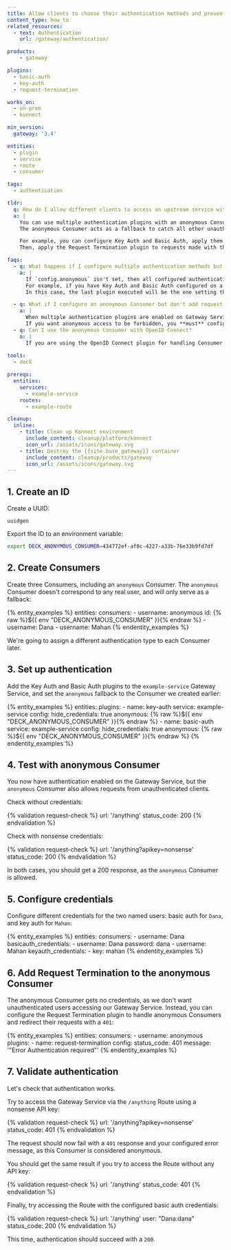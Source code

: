 ```yaml
---
title: Allow clients to choose their authentication methods and prevent unauthorized access
content_type: how_to
related_resources:
  - text: Authentication
    url: /gateway/authentication/

products:
    - gateway

plugins:
  - basic-auth
  - key-auth
  - request-termination

works_on:
  - on-prem
  - konnect

min_version:
  gateway: '3.4'

entities: 
  - plugin
  - service
  - route
  - consumer

tags:
  - authentication

tldr:
  q: How do I allow different clients to access an upstream service with different authentication types, and forbid access to any unauthenticated clients?
  a: |
    You can use multiple authentication plugins with an anonymous Consumer to give clients multiple options for authentication. 
    The anonymous Consumer acts as a fallback to catch all other unauthorized requests.

    For example, you can configure Key Auth and Basic Auth, apply them to specific Consumers, and set `anonymous` in those plugins to catch access attempts from anyone else.
    Then, apply the Request Termination plugin to requests made with the anonymous Consumer to terminate the requests and send back a specific message.

faqs:
  - q: What happens if I configure multiple authentication methods but don't use an anonymous Consumer?
    a: |
      If `config.anonymous` isn't set, then all configured authentication plugins will attempt to authenticate every request. 
      For example, if you have Key Auth and Basic Auth configured on a Gateway Service, then every request will have to contain **both** types of authentication. 
      In this case, the last plugin executed will be the one setting the credentials passed to the upstream service. 

  - q: What if I configure an anonymous Consumer but don't add request termination?
    a: |
      When multiple authentication plugins are enabled on Gateway Service and `config.anonymous` is set without any request termination, unauthorized requests will be allowed through. 
      If you want anonymous access to be forbidden, you **must** configure the Request Termination plugin on the anonymous Consumer.
  - q: Can I use the anonymous Consumer with OpenID Connect?
    a: |
      If you are using the OpenID Connect plugin for handling Consumer authentication, you must set both [`config.anonymous`](/plugins/openid-connect/reference/#config-anonymous) and [`config.consumer_claim`](/plugins/openid-connect/reference/#config-consumer_claim) in the plugin's configuration, as setting `config.anonymous` alone won't map that Consumer.
  
tools:
  - deck

prereqs:
  entities:
    services:
      - example-service
    routes:
      - example-route

cleanup:
  inline:
    - title: Clean up Konnect environment
      include_content: cleanup/platform/konnect
      icon_url: /assets/icons/gateway.svg
    - title: Destroy the {{site.base_gateway}} container
      include_content: cleanup/products/gateway
      icon_url: /assets/icons/gateway.svg
---
```


## 1. Create an ID

Create a UUID:

```
uuidgen
```

Export the ID to an environment variable:
```sh
export DECK_ANONYMOUS_CONSUMER=434772ef-af0c-4227-a33b-76e33b9fd7df
```

## 2. Create Consumers

Create three Consumers, including an `anonymous` Consumer.
The `anonymous` Consumer doesn't correspond to any real user, and will only serve as a fallback:

{% entity_examples %}
entities:
  consumers:
    - username: anonymous
      id: {% raw %}${{ env "DECK_ANONYMOUS_CONSUMER" }}{% endraw %}
    - username: Dana
    - username: Mahan
{% endentity_examples %}

We're going to assign a different authentication type to each Consumer later.

## 3. Set up authentication

Add the Key Auth and Basic Auth plugins to the `example-service` Gateway Service, and set the `anonymous` fallback to the Consumer we created earlier:

{% entity_examples %}
entities:
  plugins:
    - name: key-auth
      service: example-service
      config:
        hide_credentials: true
        anonymous: {% raw %}${{ env "DECK_ANONYMOUS_CONSUMER" }}{% endraw %}
    - name: basic-auth
      service: example-service
      config:
        hide_credentials: true
        anonymous: {% raw %}${{ env "DECK_ANONYMOUS_CONSUMER" }}{% endraw %}
{% endentity_examples %}

## 4. Test with anonymous Consumer

You now have authentication enabled on the Gateway Service, but the `anonymous` Consumer also allows requests from unauthenticated clients.

Check without credentials:

{% validation request-check %}
url: '/anything'
status_code: 200
{% endvalidation %}

Check with nonsense credentials:

{% validation request-check %}
url: '/anything?apikey=nonsense'
status_code: 200
{% endvalidation %}

In both cases, you should get a 200 response, as the `anonymous` Consumer is allowed.

## 5. Configure credentials

Configure different credentials for the two named users: basic auth for `Dana`, and key auth for `Mahan`:

{% entity_examples %}
entities:
  consumers:
    - username: Dana
      basicauth_credentials:
        - username: Dana
          password: dana
    - username: Mahan
      keyauth_credentials:
        - key: mahan
{% endentity_examples %}


## 6. Add Request Termination to the anonymous Consumer

The anonymous Consumer gets no credentials, as we don't want unauthenticated users accessing our Gateway Service.
Instead, you can configure the Request Termination plugin to handle anonymous Consumers and redirect their requests with a `401`:

{% entity_examples %}
entities:
  consumers:
    - username: anonymous
      plugins:
        - name: request-termination
          config:
            status_code: 401
            message: '"Error Authentication required"'
{% endentity_examples %}

## 7. Validate authentication

Let's check that authentication works.

Try to access the Gateway Service via the `/anything` Route using a nonsense API key:

{% validation request-check %}
url: '/anything?apikey=nonsense'
status_code: 401
{% endvalidation %}

The request should now fail with a `401` response and your configured error message, as this Consumer is considered anonymous.

You should get the same result if you try to access the Route without any API key:

{% validation request-check %}
url: '/anything'
status_code: 401
{% endvalidation %}

Finally, try accessing the Route with the configured basic auth credentials:

{% validation request-check %}
url: '/anything'
user: "Dana:dana"
status_code: 200
{% endvalidation %}

This time, authentication should succeed with a `200`.

